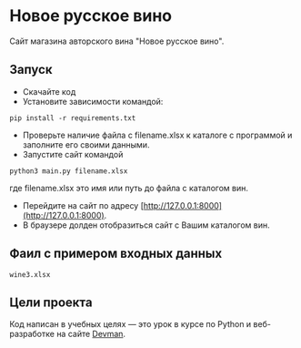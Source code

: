 # Новое русское вино

Сайт магазина авторского вина "Новое русское вино".

## Запуск

- Скачайте код
- Установите зависимости  командой:
```
pip install -r requirements.txt
```
- Проверьте наличие файла с filename.xlsx к каталоге с программой и заполните его своими данными. 
- Запустите сайт командой 
```
python3 main.py filename.xlsx
```
где filename.xlsx это имя или путь до файла с каталогом вин.

- Перейдите на сайт по адресу [http://127.0.0.1:8000](http://127.0.0.1:8000).
- В браузере долден отобразиться сайт с Вашим каталогом вин.

## Фаил с примером входных данных
```
wine3.xlsx
```
## Цели проекта

Код написан в учебных целях — это урок в курсе по Python и веб-разработке на сайте [Devman](https://dvmn.org).
